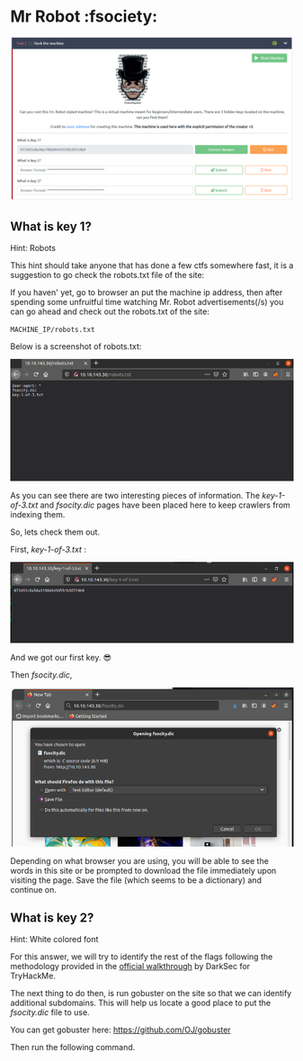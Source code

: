 <h1>Mr Robot :fsociety: </h1>

![task 2 screenshot](screenshots/MRtask2.png)

<h2>What is key 1?</h1>

Hint: Robots

This hint should take anyone that has done a few ctfs somewhere fast,
it is a suggestion to go check the robots.txt file of the site:

If you haven' yet, go to browser an put the machine ip address, then
after spending some unfruitful time watching Mr. Robot advertisements(/s)
you can go ahead and check out the robots.txt of the site:

`MACHINE_IP/robots.txt`

Below is a screenshot of robots.txt:

![robots screenshot](screenshots/robots.png)

As you can see there are two interesting pieces of information.
The *key-1-of-3.txt* and *fsocity.dic* pages have been placed here to keep crawlers
from indexing them.

So,  lets check them out.

First, *key-1-of-3.txt* :

![key 1 screenshot](screenshots/k1of3.png)

And we got our first key. :sunglasses:

Then *fsocity.dic*,

![fsoc screenshot](screenshots/fsoc.png)

Depending on what browser you are using, you will be able to see the
words in this site or be prompted to download the file immediately upon
visiting the page. Save the file (which seems to be a dictionary) and continue on.

<h2>What is key 2?</h1>

Hint: White colored font

For this answer, we will try to identify the rest of the flags following the
methodology provided in the [official walkthrough](https://www.youtube.com/watch?v=BQ4xeeNAbaw) by DarkSec for TryHackMe.

The next thing to do then, is run gobuster on the site so that we can identify
additional subdomains. This will help us locate a good place to put the
*fsocity.dic* file to use.

You can get gobuster here: https://github.com/OJ/gobuster

Then run the following command. 
